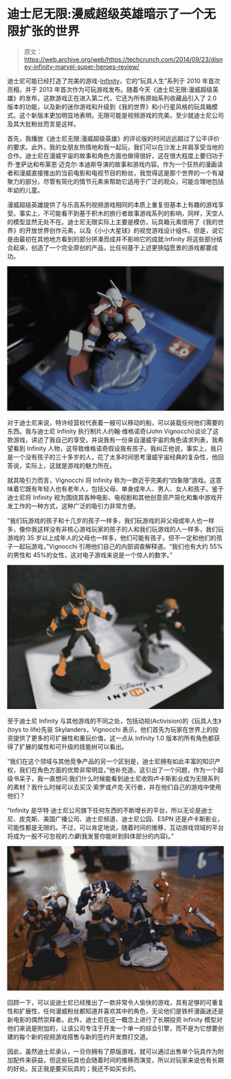 # 迪士尼无限:漫威超级英雄暗示了一个无限扩张的世界

> 原文：<https://web.archive.org/web/https://techcrunch.com/2014/09/23/disney-infinity-marvel-super-heroes-review/>

迪士尼可能已经打造了完美的游戏-[Infinity](https://web.archive.org/web/20221007141622/https://infinity.disney.com/)，它的“玩具人生”系列于 2010 年首次亮相，并于 2013 年首次作为可玩游戏发布。随着今天《迪士尼无限:漫威超级英雄》的发布，这款游戏正在进入第二代，它还为所有原始系列收藏品引入了 2.0 版本的功能，以及新的迷你游戏和升级到《我的世界》和小行星风格的玩具箱模式。这个新版本更加明显地表明，无限可能是视频游戏的完美，至少就迪士尼公司及其大批粉丝而言是这样。

首先，我播放《迪士尼无限:漫威超级英雄》的评论版的时间远远超过了公平评价的要求。此外，我的女朋友热情地和我一起玩，我们可以在沙发上并肩享受当地的合作。迪士尼在漫威宇宙的故事和角色方面也做得很好，这在很大程度上要归功于乔·奎萨达和布莱恩·迈克尔·本迪斯导演的故事和游戏内容。作为一个狂热的漫画读者和漫威直接推出的当前电影和电视节目的粉丝，我觉得这是那个世界的一个有凝聚力的部分，尽管有简化的情节元素来帮助它适用于广泛的观众，可能合理地包括年幼的儿童。

漫威超级英雄提供了与乐高系列视频游戏相同的本质上重复但基本上有趣的游戏享受。事实上，不可能看不到基于积木的旅行者故事游戏系列的影响，同样，天空人的模型显然无处不在。迪士尼无限实际上主要是模仿，玩具箱元素借用了《我的世界》的开放世界创作元素，以及《小小大星球》的视觉游戏设计组件。但是，说它是由最初在其他地方看到的部分拼凑而成并不影响它的成就:Infinity 将这些部分结合起来，创造了一个完全原创的产品，比任何基于上述更狭隘愿景的游戏都要成功。

![thor-marvel-infinity](img/d225610b2f34149bdd462b53111c1412.png)

对于迪士尼来说，特许经营权代表着一艘可以移动的船，可以装载任何他们需要的东西。我与迪士尼 Infinity 执行制片人约翰·维格诺奇(John Vignocchi)谈论了这款游戏，讲述了我自己的享受，并说我有一份来自漫威宇宙的角色请求列表，我希望看到 Infinity 人物，这导致维格诺奇假设我有孩子。我纠正他说，事实上，我只是一个没有孩子的三十多岁的人，花了太多时间思考漫威宇宙经典的复杂性，他回答说，实际上，这就是游戏的魅力所在。

就其吸引力而言，Vignocchi 将 Infinity 称为一款近乎完美的“四象限”游戏。这意味着它既有年轻人也有老年人，包括父母、单身成年人、男人、女人和孩子。鉴于迪士尼将 Infinity 视为围绕其各种电影、电视剧和其他创意资产简化和集中游戏开发工作的一种方式，这种广泛的吸引力非常方便。

“我们玩游戏的孩子和十几岁的孩子一样多，我们玩游戏的非父母成年人也一样多，像你我这样没有非核心游戏玩家的孩子的人和我们玩游戏的人一样多，我们玩游戏的 35 岁以上成年人的父母也一样多，他们可能有孩子，但不一定和他们的孩子一起玩游戏，”Vignocchi 引用他们自己的内部调查解释道。“我们也有大约 55%的男性和 45%的女性，这对电子游戏来说是一个惊人的数字。”

![nova-widow-marvel-infinity](img/f8525cd65a71c96e121f445f5e7f0483.png)

至于迪士尼 Infinity 与其他游戏的不同之处，包括动视(Activision)的《玩具人生》(toys to life)先驱 Skylanders，Vignocchi 表示，他们首先为玩家在世界上的投资提供了更多的可扩展性和重玩价值，这一点从 Infinity 1.0 版本的所有角色都获得了扩展的属性和可升级的技能树可以看出。

“我们在这个领域与其他竞争产品的另一个区别是，迪士尼拥有如此丰富的知识产权，我们在角色方面的优势非常明显，”他补充道。这引出了一个问题，作为一个超级书呆子，我一直想问:我们什么时候能看到迪士尼收购卢卡斯影业成为无限系列的素材？我什么时候可以去买汉·索罗或卢克·天行者，并在他们自己的游戏中使用他们？

“Infinity 是华特·迪士尼公司旗下任何东西的不断增长的平台，所以无论是迪士尼、皮克斯、美国广播公司、迪士尼频道、迪士尼公园、ESPN 还是卢卡斯影业，可能性都是无限的。不过，可以肯定地说，随着时间的推移，互动游戏领域的平台将成为一股不可忽视的*力量*(我发誓你能听到斜体部分的内容)。”

![marvel-infinity-avengers](img/82e88ea69b5d2ab5242565dff3d2559b.png)

回顾一下，可以说迪士尼已经推出了一款非常令人愉快的游戏，具有足够的可重复性和扩展性，任何漫威粉丝都知道并喜欢其中的角色，无论他们是铁杆漫画迷还是新电影的偶然崇拜者。此外，迪士尼在这一概念上进行了长期投资 Infinity 模型对他们来说是附加的，让该公司专注于开发一个单一的综合引擎，而不是为它想要创建的每个新的视频游戏搭售与新的签约开发商打交道。

因此，虽然迪士尼承认，一旦你拥有了原版游戏，就可以通过出售单个玩具作为附加配件来获益，但这些玩具也会随着时间的推移而演变，所以对玩家来说也有长期的好处。反正我是要买玩具的；我还不如买长的。
